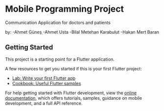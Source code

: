 # Mobile Programming Project

Communication Application for doctors and patients

by:
-Ahmet Güneş
-Ahmet Usta
-Bilal Metehan Karabulut
-Hakan Mert Baran

## Getting Started

This project is a starting point for a Flutter application.

A few resources to get you started if this is your first Flutter project:

- [Lab: Write your first Flutter app](https://docs.flutter.dev/get-started/codelab)
- [Cookbook: Useful Flutter samples](https://docs.flutter.dev/cookbook)

For help getting started with Flutter development, view the
[online documentation](https://docs.flutter.dev/), which offers tutorials,
samples, guidance on mobile development, and a full API reference.

